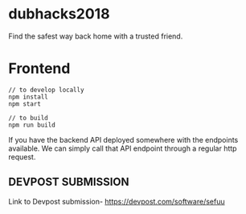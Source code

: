 # dubhacks2018
Find the safest way back home with a trusted friend.



# Frontend
```
// to develop locally
npm install
npm start

// to build
npm run build
```

If you have the backend API deployed somewhere with the endpoints available. We can simply call that API endpoint through a regular http request.


## DEVPOST SUBMISSION
Link to Devpost submission- https://devpost.com/software/sefuu
